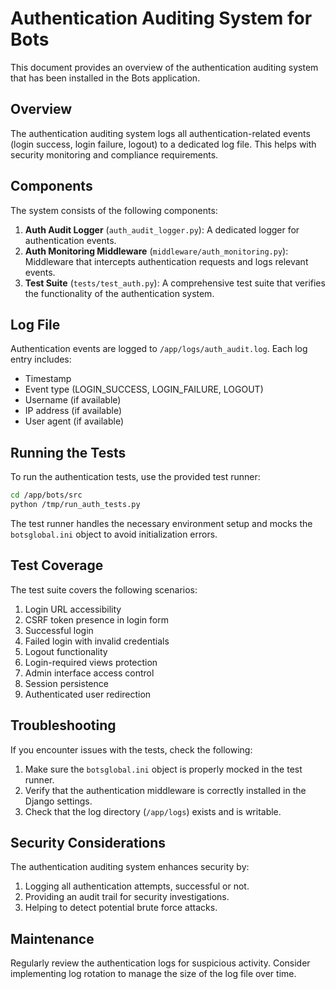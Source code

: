 # Authentication Auditing System for Bots

This document provides an overview of the authentication auditing system that has been installed in the Bots application.

## Overview

The authentication auditing system logs all authentication-related events (login success, login failure, logout) to a dedicated log file. This helps with security monitoring and compliance requirements.

## Components

The system consists of the following components:

1. **Auth Audit Logger** (`auth_audit_logger.py`): A dedicated logger for authentication events.
2. **Auth Monitoring Middleware** (`middleware/auth_monitoring.py`): Middleware that intercepts authentication requests and logs relevant events.
3. **Test Suite** (`tests/test_auth.py`): A comprehensive test suite that verifies the functionality of the authentication system.

## Log File

Authentication events are logged to `/app/logs/auth_audit.log`. Each log entry includes:

- Timestamp
- Event type (LOGIN_SUCCESS, LOGIN_FAILURE, LOGOUT)
- Username (if available)
- IP address (if available)
- User agent (if available)

## Running the Tests

To run the authentication tests, use the provided test runner:

```bash
cd /app/bots/src
python /tmp/run_auth_tests.py
```

The test runner handles the necessary environment setup and mocks the `botsglobal.ini` object to avoid initialization errors.

## Test Coverage

The test suite covers the following scenarios:

1. Login URL accessibility
2. CSRF token presence in login form
3. Successful login
4. Failed login with invalid credentials
5. Logout functionality
6. Login-required views protection
7. Admin interface access control
8. Session persistence
9. Authenticated user redirection

## Troubleshooting

If you encounter issues with the tests, check the following:

1. Make sure the `botsglobal.ini` object is properly mocked in the test runner.
2. Verify that the authentication middleware is correctly installed in the Django settings.
3. Check that the log directory (`/app/logs`) exists and is writable.

## Security Considerations

The authentication auditing system enhances security by:

1. Logging all authentication attempts, successful or not.
2. Providing an audit trail for security investigations.
3. Helping to detect potential brute force attacks.

## Maintenance

Regularly review the authentication logs for suspicious activity. Consider implementing log rotation to manage the size of the log file over time. 